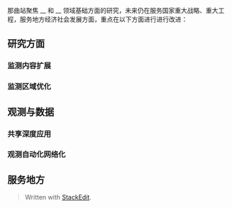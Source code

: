 那曲站聚焦 __ 和 __ 领域基础方面的研究，未来仍在服务国家重大战略、重大工程，服务地方经济社会发展方面，重点在以下方面进行进行改进：
## 研究方面
### 监测内容扩展
### 监测区域优化

## 观测与数据
### 共享深度应用
### 观测自动化网络化

## 服务地方

> Written with [StackEdit](https://stackedit.io/).
<!--stackedit_data:
eyJoaXN0b3J5IjpbNDI5NDE5ODU4LC0xMTkxMTMxMzU5LDE3OT
Y0OTU2MzgsNzMwOTk4MTE2XX0=
-->